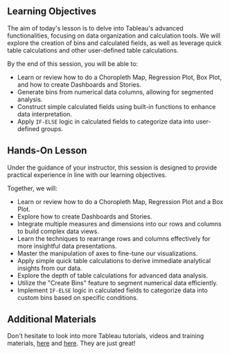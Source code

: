 

## Learning Objectives

The aim of today's lesson is to delve into Tableau's advanced functionalities, focusing on data organization and calculation tools. We will explore the creation of bins and calculated fields, as well as leverage quick table calculations and other user-defined table calculations. 

By the end of this session, you will be able to:

- Learn or review how to do a Choropleth Map, Regression Plot, Box Plot, and how to create Dashboards and Stories.
- Generate bins from numerical data columns, allowing for segmented analysis.
- Construct simple calculated fields using built-in functions to enhance data interpretation.
- Apply `IF-ELSE` logic in calculated fields to categorize data into user-defined groups.

## Hands-On Lesson

Under the guidance of your instructor, this session is designed to provide practical experience in line with our learning objectives.

Together, we will:

- Learn or review how to do a Choropleth Map, Regression Plot and a Box Plot.
- Explore how to create Dashboards and Stories.
- Integrate multiple measures and dimensions into our rows and columns to build complex data views.
- Learn the techniques to rearrange rows and columns effectively for more insightful data presentations.
- Master the manipulation of axes to fine-tune our visualizations.
- Apply simple quick table calculations to derive immediate analytical insights from our data.
- Explore the depth of table calculations for advanced data analysis.
- Utilize the "Create Bins" feature to segment numerical data efficiently.
- Implement `IF-ELSE` logic in calculated fields to categorize data into custom bins based on specific conditions.



## Additional Materials

Don't hesitate to look into more Tableau tutorials, videos and training materials, [here](https://help.tableau.com/current/pro/desktop/en-us/default.htm) and [here](https://www.tableau.com/learn/get-started/creator). They are just great! 

